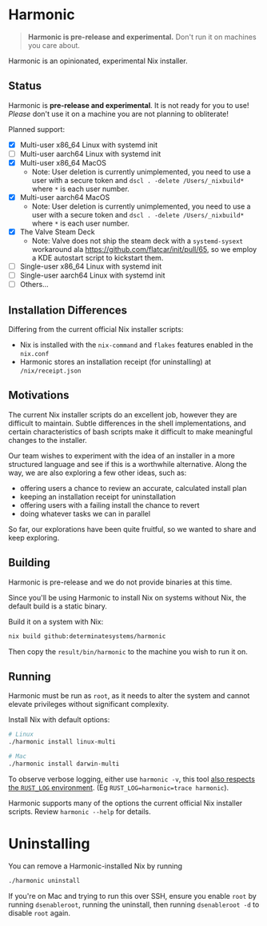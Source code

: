 # Harmonic

> **Harmonic is pre-release and experimental.** Don't run it on machines you care about.

Harmonic is an opinionated, experimental Nix installer.

## Status

Harmonic is **pre-release and experimental**. It is not ready for you to use! *Please* don't use it on a machine you are not planning to obliterate!

Planned support:

* [x] Multi-user x86_64 Linux with systemd init
* [ ] Multi-user aarch64 Linux with systemd init
* [x] Multi-user x86_64 MacOS
    + Note: User deletion is currently unimplemented, you need to use a user with a secure token and `dscl . -delete /Users/_nixbuild*` where `*` is each user number.
* [x] Multi-user aarch64 MacOS
    + Note: User deletion is currently unimplemented, you need to use a user with a secure token and `dscl . -delete /Users/_nixbuild*` where `*` is each user number.
* [x] The Valve Steam Deck
    + Note: Valve does not ship the steam deck with a `systemd-sysext` workaround ala https://github.com/flatcar/init/pull/65, so we employ a KDE autostart script to kickstart them.
* [ ] Single-user x86_64 Linux with systemd init
* [ ] Single-user aarch64 Linux with systemd init
* [ ] Others...

## Installation Differences

Differing from the current official Nix installer scripts:

* Nix is installed with the `nix-command` and `flakes` features enabled in the `nix.conf`
* Harmonic stores an installation receipt (for uninstalling) at `/nix/receipt.json`

## Motivations

The current Nix installer scripts do an excellent job, however they are difficult to maintain. Subtle differences in the shell implementations, and certain characteristics of bash scripts make it difficult to make meaningful changes to the installer.

Our team wishes to experiment with the idea of an installer in a more structured language and see if this is a worthwhile alternative. Along the way, we are also exploring a few other ideas, such as:

* offering users a chance to review an accurate, calculated install plan
* keeping an installation receipt for uninstallation
* offering users with a failing install the chance to revert
* doing whatever tasks we can in parallel

So far, our explorations have been quite fruitful, so we wanted to share and keep exploring.

## Building

Harmonic is pre-release and we do not provide binaries at this time.

Since you'll be using Harmonic to install Nix on systems without Nix, the default build is a static binary.

Build it on a system with Nix:

```bash
nix build github:determinatesystems/harmonic
```

Then copy the `result/bin/harmonic` to the machine you wish to run it on.

## Running

Harmonic must be run as `root`, as it needs to alter the system and cannot elevate privileges without significant complexity.

Install Nix with default options:

```bash
# Linux
./harmonic install linux-multi

# Mac
./harmonic install darwin-multi
```

To observe verbose logging, either use `harmonic -v`, this tool [also respects the `RUST_LOG` environment](https://docs.rs/tracing-subscriber/latest/tracing_subscriber/filter/struct.EnvFilter.html#directives). (Eg `RUST_LOG=harmonic=trace harmonic`).

Harmonic supports many of the options the current official Nix installer scripts. Review `harmonic --help` for details.

# Uninstalling

You can remove a Harmonic-installed Nix by running

```bash
./harmonic uninstall
```

If you're on Mac and trying to run this over SSH, ensure you enable `root` by running `dsenableroot`, running the uninstall, then running `dsenableroot -d` to disable `root` again.